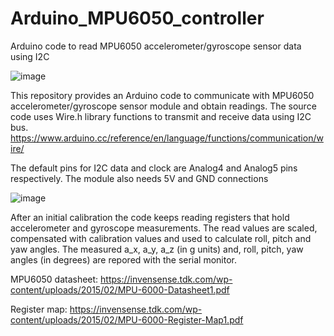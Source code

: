 # Arduino_MPU6050_controller
Arduino code to read MPU6050 accelerometer/gyroscope sensor data using I2C

![image](https://github.com/melihaltun/Arduino_MPU6050_controller/assets/40482921/98147bce-a7b5-4a08-bed1-5d8824a82f93)

This repository provides an Arduino code to communicate with MPU6050 accelerometer/gyroscope sensor module and obtain readings. 
The source code uses Wire.h library functions to transmit and receive data using I2C bus. 
https://www.arduino.cc/reference/en/language/functions/communication/wire/

The default pins for I2C data and clock are Analog4 and Analog5 pins respectively. The module also needs 5V and GND connections

![image](https://github.com/melihaltun/Arduino_MPU6050_controller/assets/40482921/9a943675-b773-4831-911f-b620ba3fc1ab)

After an initial calibration the code keeps reading registers that hold accelerometer and gyroscope measurements.
The read values are scaled, compensated with calibration values and used to calculate roll, pitch and yaw angles. 
The measured a_x, a_y, a_z (in g units) and, roll, pitch, yaw angles (in degrees) are repored with the serial monitor. 

MPU6050 datasheet:
https://invensense.tdk.com/wp-content/uploads/2015/02/MPU-6000-Datasheet1.pdf

Register map:
https://invensense.tdk.com/wp-content/uploads/2015/02/MPU-6000-Register-Map1.pdf
